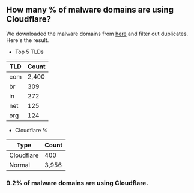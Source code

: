 ## How many % of malware domains are using Cloudflare?


We downloaded the malware domains from [here](https://urlhaus.abuse.ch) and filter out duplicates.
Here's the result.


[//]: # (start replacement)


- Top 5 TLDs

| TLD | Count |
| --- | --- |
| com | 2,400 |
| br | 309 |
| in | 272 |
| net | 125 |
| org | 124 |


- Cloudflare %

| Type | Count |
| --- | --- |
| Cloudflare | 400 |
| Normal | 3,956 |


### 9.2% of malware domains are using Cloudflare.